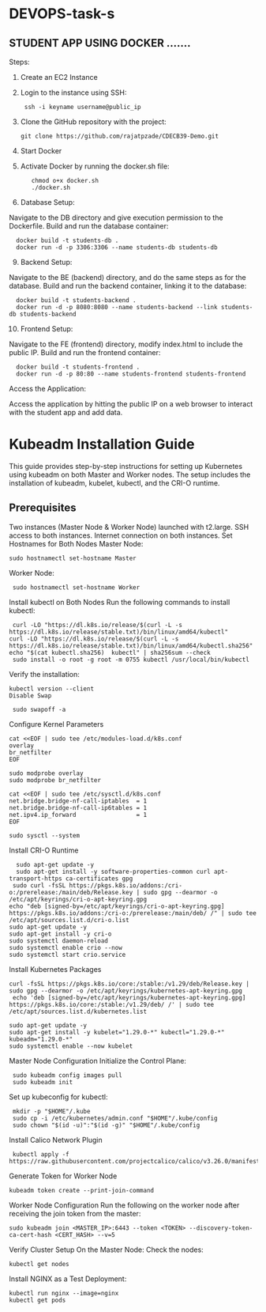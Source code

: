# DEVOPS-task-s

## STUDENT APP USING DOCKER .......

Steps:

1. Create an EC2 Instance

2. Login to the instance using SSH:

        ssh -i keyname username@public_ip

4. Clone the GitHub repository with the project:

       git clone https://github.com/rajatpzade/CDECB39-Demo.git

6. Start Docker

7. Activate Docker by running the docker.sh file:
          
          chmod o+x docker.sh
          ./docker.sh
8. Database Setup:

Navigate to the DB directory and give execution permission to the Dockerfile.
Build and run the database container:

      docker build -t students-db .
      docker run -d -p 3306:3306 --name students-db students-db
9. Backend Setup:

Navigate to the BE (backend) directory, and do the same steps as for the database.
Build and run the backend container, linking it to the database:

      docker build -t students-backend .
      docker run -d -p 8080:8080 --name students-backend --link students-db students-backend
10. Frontend Setup:

Navigate to the FE (frontend) directory, modify index.html to include the public IP.
Build and run the frontend container:
  
      docker build -t students-frontend .
      docker run -d -p 80:80 --name students-frontend students-frontend
Access the Application:

Access the application by hitting the public IP on a web browser to interact with the student app and add data.

# Kubeadm Installation Guide
This guide provides step-by-step instructions for setting up Kubernetes using kubeadm on both Master and Worker nodes. The setup includes the installation of kubeadm, kubelet, kubectl, and the CRI-O runtime.

## Prerequisites
Two instances (Master Node & Worker Node) launched with t2.large.
SSH access to both instances.
Internet connection on both instances.
Set Hostnames for Both Nodes
 Master Node:

    sudo hostnamectl set-hostname Master
Worker Node:

     sudo hostnamectl set-hostname Worker
 Install kubectl on Both Nodes
Run the following commands to install kubectl:

     curl -LO "https://dl.k8s.io/release/$(curl -L -s https://dl.k8s.io/release/stable.txt)/bin/linux/amd64/kubectl"
    curl -LO "https://dl.k8s.io/release/$(curl -L -s https://dl.k8s.io/release/stable.txt)/bin/linux/amd64/kubectl.sha256"
    echo "$(cat kubectl.sha256)  kubectl" | sha256sum --check
     sudo install -o root -g root -m 0755 kubectl /usr/local/bin/kubectl
 Verify the installation:


    kubectl version --client
    Disable Swap

     sudo swapoff -a
 Configure Kernel Parameters

    cat <<EOF | sudo tee /etc/modules-load.d/k8s.conf
    overlay
    br_netfilter
    EOF

    sudo modprobe overlay
    sudo modprobe br_netfilter

    cat <<EOF | sudo tee /etc/sysctl.d/k8s.conf
    net.bridge.bridge-nf-call-iptables  = 1
    net.bridge.bridge-nf-call-ip6tables = 1
    net.ipv4.ip_forward                 = 1
    EOF

    sudo sysctl --system
Install CRI-O Runtime

      sudo apt-get update -y
      sudo apt-get install -y software-properties-common curl apt-transport-https ca-certificates gpg
     sudo curl -fsSL https://pkgs.k8s.io/addons:/cri-o:/prerelease:/main/deb/Release.key | sudo gpg --dearmor -o /etc/apt/keyrings/cri-o-apt-keyring.gpg
    echo "deb [signed-by=/etc/apt/keyrings/cri-o-apt-keyring.gpg] https://pkgs.k8s.io/addons:/cri-o:/prerelease:/main/deb/ /" | sudo tee /etc/apt/sources.list.d/cri-o.list
    sudo apt-get update -y
    sudo apt-get install -y cri-o
    sudo systemctl daemon-reload
    sudo systemctl enable crio --now
    sudo systemctl start crio.service
Install Kubernetes Packages

    curl -fsSL https://pkgs.k8s.io/core:/stable:/v1.29/deb/Release.key | sudo gpg --dearmor -o /etc/apt/keyrings/kubernetes-apt-keyring.gpg
     echo 'deb [signed-by=/etc/apt/keyrings/kubernetes-apt-keyring.gpg] https://pkgs.k8s.io/core:/stable:/v1.29/deb/ /' | sudo tee /etc/apt/sources.list.d/kubernetes.list

    sudo apt-get update -y
    sudo apt-get install -y kubelet="1.29.0-*" kubectl="1.29.0-*" kubeadm="1.29.0-*"
    sudo systemctl enable --now kubelet
Master Node Configuration
Initialize the Control Plane:

     sudo kubeadm config images pull
     sudo kubeadm init
Set up kubeconfig for kubectl:


     mkdir -p "$HOME"/.kube
     sudo cp -i /etc/kubernetes/admin.conf "$HOME"/.kube/config
     sudo chown "$(id -u)":"$(id -g)" "$HOME"/.kube/config
Install Calico Network Plugin

     kubectl apply -f https://raw.githubusercontent.com/projectcalico/calico/v3.26.0/manifests/calico.yaml
Generate Token for Worker Node

    kubeadm token create --print-join-command
Worker Node Configuration
Run the following on the worker node after receiving the join token from the master:


    sudo kubeadm join <MASTER_IP>:6443 --token <TOKEN> --discovery-token-ca-cert-hash <CERT_HASH> --v=5
Verify Cluster Setup
On the Master Node:
Check the nodes:


    kubectl get nodes
Install NGINX as a Test Deployment:

    kubectl run nginx --image=nginx
    kubectl get pods
